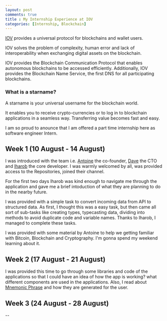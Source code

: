 ```yaml
---
layout: post
comments: true
title : My Internship Experience at IOV
categories: [Internship, Blockchain]
---
```


[IOV](https://iov.one/) provides a universal protocol for blockchains and wallet users.

IOV solves the problem of complexity, human error and lack of  interoperability when exchanging digital assets on the blockchain.

IOV provides the Blockchain Communication Protocol that enables  autonomous blockchains to be accessed efficiently. Additionally, IOV  provides the Blockchain Name Service, the first DNS for all  participating blockchains.

### What is a starname?

A starname is your universal username for the blockchain world.

It enables you to receive crypto-currencies or to log in to blockchain applications in a seamless way. Transferring value becomes fast and easy.

I am so proud to anounce that I am offered a part time internship here as software engineer Intern.



## Week 1 (10 August - 14 August)

I was introduced with the team i.e. [Antoine](https://fr.linkedin.com/in/antoine-herzog-65aa7257) the co-founder, [Dave](https://www.linkedin.com/in/davepuchyr/) the CTO and [Iharob](https://github.com/iharob) the core developer. I was warmly welcomed by all, was provided access to the Repositories, joined their channel.

For the first two days Iharob was kind enough to navigate me through the application and gave me a brief intoduction of what they are planning to do in the nearby future.

I was provided with a simple task to convert incoming data from API to structured data. As first, I thought this was a easy task, but then came all sort of sub-tasks like creating types, typecasting data, dividing into methods to avoid duplicate code and variable names. Thanks to Iharob, I managed to complete these tasks.

I was provided with some material by Antoine to help we getting familiar with Bitcoin, Blockchain and Cryptography. I'm gonna spend my weekend learning about it.



## Week 2 (17 August - 21 August)

I was provided this time to go through some libraries and code of the applications so that I could have an idea of how the app is working? what different components are used in the applications. Also, I read about [Mnemonic Phrase](https://kb.myetherwallet.com/en/security-and-privacy/what-is-a-mnemonic-phrase/) and how they are generated for the user.


## Week 3 (24 August - 28 August)
--